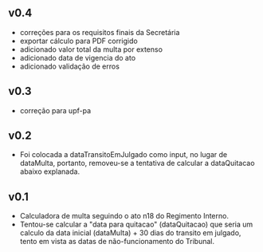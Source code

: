 ## v0.4
- correções para os requisitos finais da Secretária
- exportar cálculo para PDF corrigido
- adicionado valor total da multa por extenso
- adicionado data de vigencia do ato
- adicionado validação de erros

## v0.3
- correção para upf-pa

## v0.2
- Foi colocada a dataTransitoEmJulgado como input, no lugar de dataMulta, portanto, removeu-se a tentativa de calcular a dataQuitacao abaixo explanada.

## v0.1
- Calculadora de multa seguindo o ato n18 do Regimento Interno.
- Tentou-se calcular a "data para quitacao" (dataQuitacao) que seria um calculo da data inicial (dataMulta) + 30 dias do transito em julgado, tento em vista as datas de não-funcionamento do Tribunal.